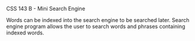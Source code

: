 CSS 143 B - Mini Search Engine

Words can be indexed into the search engine to be searched later. Search engine program allows the user to search words and phrases containing indexed words.
